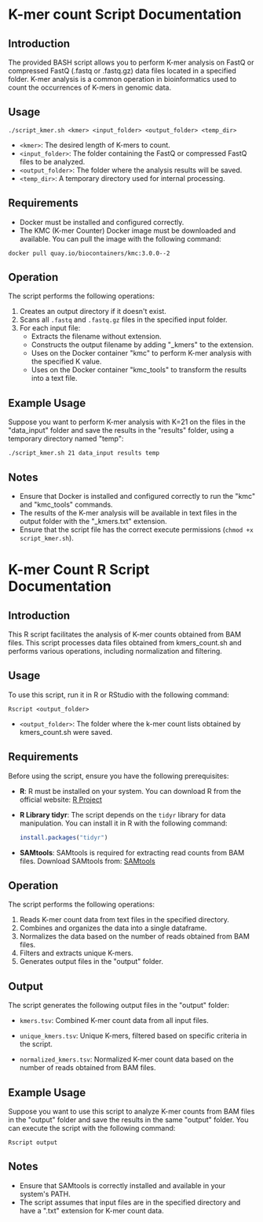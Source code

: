 # K-mer count Script Documentation

## Introduction

The provided BASH script allows you to perform K-mer analysis on FastQ or compressed FastQ (.fastq or .fastq.gz) data files located in a specified folder. K-mer analysis is a common operation in bioinformatics used to count the occurrences of K-mers in genomic data.

## Usage

```
./script_kmer.sh <kmer> <input_folder> <output_folder> <temp_dir>
```

- `<kmer>`: The desired length of K-mers to count.
- `<input_folder>`: The folder containing the FastQ or compressed FastQ files to be analyzed.
- `<output_folder>`: The folder where the analysis results will be saved.
- `<temp_dir>`: A temporary directory used for internal processing.

## Requirements

- Docker must be installed and configured correctly.
- The KMC (K-mer Counter) Docker image must be downloaded and available. You can pull the image with the following command: 

```
docker pull quay.io/biocontainers/kmc:3.0.0--2
```

## Operation

The script performs the following operations:

1. Creates an output directory if it doesn't exist.
2. Scans all `.fastq` and `.fastq.gz` files in the specified input folder.
3. For each input file:
   - Extracts the filename without extension.
   - Constructs the output filename by adding "_kmers" to the extension.
   - Uses on the Docker container "kmc" to perform K-mer analysis with the specified K value.
   - Uses on the Docker container "kmc_tools" to transform the results into a text file.

## Example Usage

Suppose you want to perform K-mer analysis with K=21 on the files in the "data_input" folder and save the results in the "results" folder, using a temporary directory named "temp":

```
./script_kmer.sh 21 data_input results temp
```

## Notes

- Ensure that Docker is installed and configured correctly to run the "kmc" and "kmc_tools" commands.
- The results of the K-mer analysis will be available in text files in the output folder with the "_kmers.txt" extension.
- Ensure that the script file has the correct execute permissions (`chmod +x script_kmer.sh`).

# K-mer Count R Script Documentation

## Introduction

This R script facilitates the analysis of K-mer counts obtained from BAM files. This script processes data files obtained from kmers_count.sh and performs various operations, including normalization and filtering.

## Usage

To use this script, run it in R or RStudio with the following command:

```
Rscript <output_folder>
```

- `<output_folder>`: The folder where the k-mer count lists obtained by kmers_count.sh were saved.

## Requirements

Before using the script, ensure you have the following prerequisites:

- **R**: R must be installed on your system. You can download R from the official website: [R Project](https://www.r-project.org/)

- **R Library tidyr**: The script depends on the `tidyr` library for data manipulation. You can install it in R with the following command:

  ```R
  install.packages("tidyr")
  ```

- **SAMtools**: SAMtools is required for extracting read counts from BAM files. Download SAMtools from: [SAMtools](http://www.htslib.org/download/)

## Operation

The script performs the following operations:

1. Reads K-mer count data from text files in the specified directory.
2. Combines and organizes the data into a single dataframe.
3. Normalizes the data based on the number of reads obtained from BAM files.
4. Filters and extracts unique K-mers.
5. Generates output files in the "output" folder.

## Output

The script generates the following output files in the "output" folder:

- `kmers.tsv`: Combined K-mer count data from all input files.

- `unique_kmers.tsv`: Unique K-mers, filtered based on specific criteria in the script.

- `normalized_kmers.tsv`: Normalized K-mer count data based on the number of reads obtained from BAM files.

## Example Usage

Suppose you want to use this script to analyze K-mer counts from BAM files in the "output" folder and save the results in the same "output" folder. You can execute the script with the following command:

```
Rscript output
```

## Notes

- Ensure that SAMtools is correctly installed and available in your system's PATH.
- The script assumes that input files are in the specified directory and have a ".txt" extension for K-mer count data.


